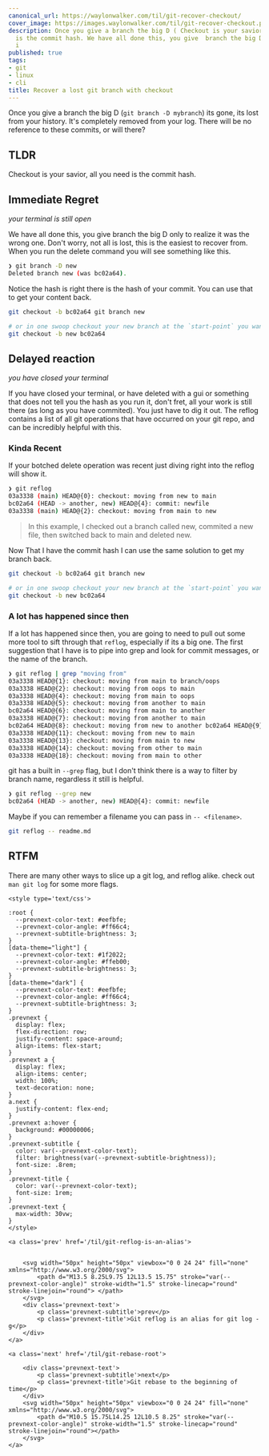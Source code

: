 ```yaml
---
canonical_url: https://waylonwalker.com/til/git-recover-checkout/
cover_image: https://images.waylonwalker.com/til/git-recover-checkout.png
description: Once you give a branch the big D ( Checkout is your savior, all you need
  is the commit hash. We have all done this, you give  branch the big D only to realize
  i
published: true
tags:
- git
- linux
- cli
title: Recover a lost git branch with checkout
---
```


Once you give a branch the big D (`git branch -D mybranch`) its gone, its lost from your history.  It's completely removed from your log. There will be no reference to these commits, or will there?

## TLDR

Checkout is your savior, all you need is the commit hash.

## Immediate Regret
_your terminal is still open_

We have all done this, you give  branch the big D only to realize it was the wrong one.  Don't worry, not all is lost, this is the easiest to recover from.  When you run the delete command you will see something like this.


``` bash
❯ git branch -D new
Deleted branch new (was bc02a64).
```

Notice the hash is right there is the hash of your commit.  You can use that to get your content back.

``` bash
git checkout -b bc02a64 git branch new

# or in one swoop checkout your new branch at the `start-point` you want
git checkout -b new bc02a64
```

## Delayed reaction
_you have closed your terminal_

If you have closed your terminal, or have deleted with a gui or something that does not tell you the hash as you run it, don't fret, all your work is still there (as long as you have commited).  You just have to dig it out.  The reflog contains a list of all git operations that have occurred on your git repo, and can be incredibly helpful with this.

### Kinda Recent

If your botched delete operation was recent just diving right into the reflog will show it.

``` bash
❯ git reflog
03a3338 (main) HEAD@{0}: checkout: moving from new to main
bc02a64 (HEAD -> another, new) HEAD@{4}: commit: newfile
03a3338 (main) HEAD@{2}: checkout: moving from main to new
```

> In this example, I checked out a branch called new, commited a new
> file, then switched back to main and deleted new.

Now That I have the commit hash I can use the same solution to get my branch back.

``` bash
git checkout -b bc02a64 git branch new

# or in one swoop checkout your new branch at the `start-point` you want
git checkout -b new bc02a64
```

### A lot has happened since then

If a lot has happened since then, you are going to need to pull out some more tool to sift through that `reflog`, especially if its a big one. The first suggestion that I have is to pipe into grep and look for commit messages, or the name of the branch.


``` bash
❯ git reflog | grep "moving from"
03a3338 HEAD@{1}: checkout: moving from main to branch/oops
03a3338 HEAD@{2}: checkout: moving from oops to main
03a3338 HEAD@{4}: checkout: moving from main to oops
03a3338 HEAD@{5}: checkout: moving from another to main
bc02a64 HEAD@{6}: checkout: moving from main to another
03a3338 HEAD@{7}: checkout: moving from another to main
bc02a64 HEAD@{8}: checkout: moving from new to another bc02a64 HEAD@{9}: checkout: moving from bc02a64bbe5683d905e333e8dfcbbb91a5e77549 to new bc02a64 HEAD@{10}: checkout: moving from main to bc02a64bbe56
03a3338 HEAD@{11}: checkout: moving from new to main
03a3338 HEAD@{13}: checkout: moving from main to new
03a3338 HEAD@{14}: checkout: moving from other to main
03a3338 HEAD@{18}: checkout: moving from main to other
```

git has a built in `--grep` flag, but I don't think there is a way to filter by branch name, regardless it still is helpful.

``` bash
❯ git reflog --grep new
bc02a64 (HEAD -> another, new) HEAD@{4}: commit: newfile
```

Maybe if you can remember a filename you can pass in `-- <filename>`.

``` bash
git reflog -- readme.md
```

## RTFM

There are many other ways to slice up a git log, and reflog alike. check out `man git log` for some more flags.
<div class='prevnext'>

    <style type='text/css'>

    :root {
      --prevnext-color-text: #eefbfe;
      --prevnext-color-angle: #ff66c4;
      --prevnext-subtitle-brightness: 3;
    }
    [data-theme="light"] {
      --prevnext-color-text: #1f2022;
      --prevnext-color-angle: #ffeb00;
      --prevnext-subtitle-brightness: 3;
    }
    [data-theme="dark"] {
      --prevnext-color-text: #eefbfe;
      --prevnext-color-angle: #ff66c4;
      --prevnext-subtitle-brightness: 3;
    }
    .prevnext {
      display: flex;
      flex-direction: row;
      justify-content: space-around;
      align-items: flex-start;
    }
    .prevnext a {
      display: flex;
      align-items: center;
      width: 100%;
      text-decoration: none;
    }
    a.next {
      justify-content: flex-end;
    }
    .prevnext a:hover {
      background: #00000006;
    }
    .prevnext-subtitle {
      color: var(--prevnext-color-text);
      filter: brightness(var(--prevnext-subtitle-brightness));
      font-size: .8rem;
    }
    .prevnext-title {
      color: var(--prevnext-color-text);
      font-size: 1rem;
    }
    .prevnext-text {
      max-width: 30vw;
    }
    </style>
    
    <a class='prev' href='/til/git-reflog-is-an-alias'>
    

        <svg width="50px" height="50px" viewbox="0 0 24 24" fill="none" xmlns="http://www.w3.org/2000/svg">
            <path d="M13.5 8.25L9.75 12L13.5 15.75" stroke="var(--prevnext-color-angle)" stroke-width="1.5" stroke-linecap="round" stroke-linejoin="round"> </path>
        </svg>
        <div class='prevnext-text'>
            <p class='prevnext-subtitle'>prev</p>
            <p class='prevnext-title'>Git reflog is an alias for git log -g</p>
        </div>
    </a>
    
    <a class='next' href='/til/git-rebase-root'>
    
        <div class='prevnext-text'>
            <p class='prevnext-subtitle'>next</p>
            <p class='prevnext-title'>Git rebase to the beginning of time</p>
        </div>
        <svg width="50px" height="50px" viewbox="0 0 24 24" fill="none" xmlns="http://www.w3.org/2000/svg">
            <path d="M10.5 15.75L14.25 12L10.5 8.25" stroke="var(--prevnext-color-angle)" stroke-width="1.5" stroke-linecap="round" stroke-linejoin="round"></path>
        </svg>
    </a>
  </div>
